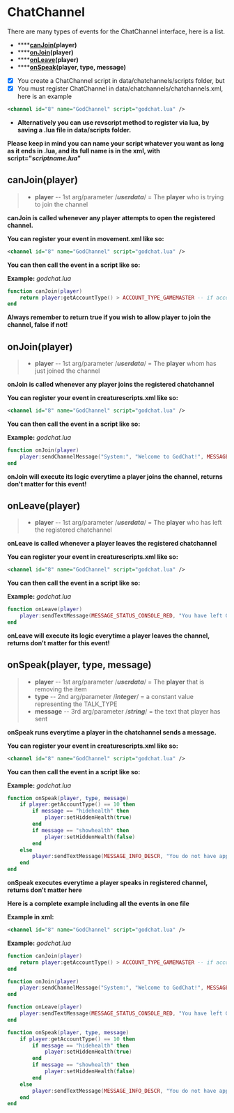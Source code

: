 # ChatChannel

There are many types of events for the ChatChannel interface, here is a list.

* ****[**canJoin**](chatchannel.md#canjoin-player)**(player)**
* ****[**onJoin**](chatchannel.md#onjoin-player)**(player)**
* ****[**onLeave**](chatchannel.md#onleave-player)**(player)**
* ****[**onSpeak**](chatchannel.md#onspeak-player-type-message)**(player, type, message)**

<!---->

* [x] You create a ChatChannel script in data/chatchannels/scripts folder, but
* [x] You must register ChatChannel in data/chatchannels/chatchannels.xml, here is an example

```xml
<channel id="8" name="GodChannel" script="godchat.lua" />
```

* **Alternatively you can use revscript method to register via lua, by saving a .lua file in data/scripts folder.**

**Please keep in mind you can name your script whatever you want as long as it ends in .lua, and its full name is in the xml, with script="**_**scriptname.lua**_**"**

## canJoin(player)

> * **player** -- 1st arg/parameter /_**userdata**_/ = The **player** who is trying to join the channel

**canJoin is called whenever any player attempts to open the registered channel.**

**You can register your event in movement.xml like so:**

```xml
<channel id="8" name="GodChannel" script="godchat.lua" />
```

**You can then call the event in a script like so:**

**Example:** _godchat.lua_

```lua
function canJoin(player)
    return player:getAccountType() > ACCOUNT_TYPE_GAMEMASTER -- if account type is higher access than a gamemaster returns true to allow joining, otherwise returns false and doesn't allow access
end
```

**Always remember to return true if you wish to allow player to join the channel, false if not!**

## onJoin(player)

> * **player** -- 1st arg/parameter /_**userdata**_/ = The **player** whom has just joined the channel

**onJoin is called whenever any player joins the registered chatchannel**

**You can register your event in creaturescripts.xml like so:**

```xml
<channel id="8" name="GodChannel" script="godchat.lua" />
```

**You can then call the event in a script like so:**

**Example:** _godchat.lua_

```lua
function onJoin(player)
    player:sendChannelMessage("System:", "Welcome to GodChat!", MESSAGE_STATUS_CONSOLE_RED, 8)
end
```

**onJoin will execute its logic everytime a player joins the channel, returns don't matter for this event!**

## onLeave(player)

> * **player** -- 1st arg/parameter /_**userdata**_/ = The **player** who has left the registered chatchannel

**onLeave is called whenever a player leaves the registered chatchannel**

**You can register your event in creaturescripts.xml like so:**

```xml
<channel id="8" name="GodChannel" script="godchat.lua" />
```

**You can then call the event in a script like so:**

**Example:** _godchat.lua_

```lua
function onLeave(player)
    player:sendTextMessage(MESSAGE_STATUS_CONSOLE_RED, "You have left GodChat")
end
```

**onLeave will execute its logic everytime a player leaves the channel, returns don't matter for this event!**

## onSpeak(player, type, message)

> * **player** -- 1st arg/parameter /_**userdata**_/ = The **player** that is removing the item
> * **type** -- 2nd arg/parameter /_**integer**_/ = a constant value representing the TALK\_TYPE
> * **message** -- 3rd arg/parameter /_**string**_/ = the text that player has sent

**onSpeak runs everytime a player in the chatchannel sends a message.**

**You can register your event in creaturescripts.xml like so:**

```xml
<channel id="8" name="GodChannel" script="godchat.lua" />
```

**You can then call the event in a script like so:**

**Example:** _godchat.lua_

```lua
function onSpeak(player, type, message)
    if player:getAccountType() == 10 then
        if message == "hidehealth" then
            player:setHiddenHealth(true)
        end
        if message == "showhealth" then
            player:setHiddenHealth(false)
        end
    else
        player:sendTextMessage(MESSAGE_INFO_DESCR, "You do not have appropriate account type to execute this channel command!")
    end
end
```

**onSpeak executes everytime a player speaks in registered channel, returns don't matter here**

**Here is a complete example including all the events in one file**

**Example in xml:**

```xml
<channel id="8" name="GodChannel" script="godchat.lua" />
```

**Example:** _godchat.lua_

```lua
function canJoin(player)
    return player:getAccountType() > ACCOUNT_TYPE_GAMEMASTER -- if account type is higher access than a gamemaster returns true to allow joining, otherwise returns false and doesn't allow access
end

function onJoin(player)
    player:sendChannelMessage("System:", "Welcome to GodChat!", MESSAGE_STATUS_CONSOLE_RED, 8)
end

function onLeave(player)
    player:sendTextMessage(MESSAGE_STATUS_CONSOLE_RED, "You have left GodChat")
end

function onSpeak(player, type, message)
    if player:getAccountType() == 10 then
        if message == "hidehealth" then
            player:setHiddenHealth(true)
        end
        if message == "showhealth" then
            player:setHiddenHealth(false)
        end
    else
        player:sendTextMessage(MESSAGE_INFO_DESCR, "You do not have appropriate account type to execute this channel command!")
    end
end
```
